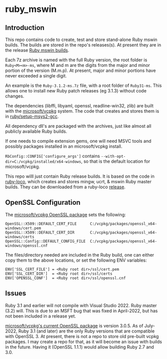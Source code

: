 # ruby_mswin

## Introduction

This repo contains code to create, test and store stand-alone Ruby mswin builds.  The builds
are stored in the repo's releases(s).  At present they are in the release
[Ruby mswin builds](https://github.com/MSP-Greg/ruby-mswin/releases/tag/ruby-mswin-builds).

Each 7z archive is named with the full Ruby version, the root folder is
`Ruby<M><m>-ms`, where M and m are the digits from the major and minor portion of the
version (M.m.p).  At present, major and minor portions have never exceeded a single digit.

An example is the `Ruby-3.1.2-ms.7z` file, with a root folder of `Ruby31-ms`.  This allows
one to install new Ruby patch releases (eg 3.1.3) without code changes.

The dependencies (libffi, libyaml, openssl, readline-win32, zlib) are built with the
[microsoft/vcpkg](https://github.com/Microsoft/vcpkg) system.  The code that creates and
stores them is in [ruby/setup-msys2-gcc](https://github.com/ruby/setup-msys2-gcc).

All dependency dll's are packaged with the archives, just like almost all publicly available
Ruby builds.

If one needs to compile extension gems, one will need MSVC tools and possibly
packages installed in an microsoft/vcpkg install.

`RbConfig::CONFIG['configure_args']` contains `--with-opt-dir=C:/vcpkg/installed/x64-windows`,
so that is the default location for microsoft/vcpkg.

This repo willl just contain Ruby release builds.  It is based on the code in
[ruby-loco](https://github.com/MSP-Greg/ruby-loco), which creates and stores mingw, ucrt,
& mswin Ruby master builds.  They can be downloaded from a ruby-loco
[release](https://github.com/MSP-Greg/ruby-loco/releases/tag/ruby-master).

## OpenSSL Configuration

The [microsoft/vcpkg OpenSSL package](https://github.com/microsoft/vcpkg/tree/master/ports/openssl)
sets the following:

```
OpenSSL::X509::DEFAULT_CERT_FILE      C:/vcpkg/packages/openssl_x64-windows/cert.pem
OpenSSL::X509::DEFAULT_CERT_DIR       C:/vcpkg/packages/openssl_x64-windows/certs
OpenSSL::Config::DEFAULT_CONFIG_FILE  C:/vcpkg/packages/openssl_x64-windows/openssl.cnf
```

The files/directory needed are included in the Ruby build, one can either copy them to the above
locations, or set the following ENV variables:

```
ENV['SSL_CERT_FILE'] = <Ruby root dir>/ssl/cert.pem
ENV['SSL_CERT_DIR']  = <Ruby root dir>/ssl/certs
ENV['OPENSSL_CONF']  = <Ruby root dir>/ssl/openssl.cnf
```

## Issues

Ruby 3.1 and earlier will not compile with Visual Studio 2022.  Ruby master (3.2) will.
This is due to an MSFT bug that was fixed in April-2022, but has not been included in a
release yet.

[microsoft/vcpkg's current OpenSSL package]((https://github.com/microsoft/vcpkg/tree/master/ports/openssl))
is version 3.0.5.  As of July-2022, Ruby 3.1 (and later) are the only Ruby versions that
are compatible with OpenSSL 3.  At present, there is not a repo to store old pre-built vcpkg
packages.  I may create a repo for that, as it will become an issue with builds in the future.
Having it (OpenSSL 1.1.1) would allow building Ruby 2.7 and 3.0.
